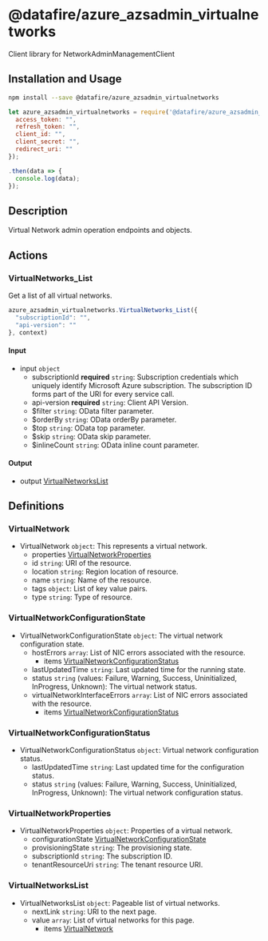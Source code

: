 # @datafire/azure_azsadmin_virtualnetworks

Client library for NetworkAdminManagementClient

## Installation and Usage
```bash
npm install --save @datafire/azure_azsadmin_virtualnetworks
```
```js
let azure_azsadmin_virtualnetworks = require('@datafire/azure_azsadmin_virtualnetworks').create({
  access_token: "",
  refresh_token: "",
  client_id: "",
  client_secret: "",
  redirect_uri: ""
});

.then(data => {
  console.log(data);
});
```

## Description

Virtual Network admin operation endpoints and objects.

## Actions

### VirtualNetworks_List
Get a list of all virtual networks.


```js
azure_azsadmin_virtualnetworks.VirtualNetworks_List({
  "subscriptionId": "",
  "api-version": ""
}, context)
```

#### Input
* input `object`
  * subscriptionId **required** `string`: Subscription credentials which uniquely identify Microsoft Azure subscription. The subscription ID forms part of the URI for every service call.
  * api-version **required** `string`: Client API Version.
  * $filter `string`: OData filter parameter.
  * $orderBy `string`: OData orderBy parameter.
  * $top `string`: OData top parameter.
  * $skip `string`: OData skip parameter.
  * $inlineCount `string`: OData inline count parameter.

#### Output
* output [VirtualNetworksList](#virtualnetworkslist)



## Definitions

### VirtualNetwork
* VirtualNetwork `object`: This represents a virtual network.
  * properties [VirtualNetworkProperties](#virtualnetworkproperties)
  * id `string`: URI of the resource.
  * location `string`: Region location of resource.
  * name `string`: Name of the resource.
  * tags `object`: List of key value pairs.
  * type `string`: Type of resource.

### VirtualNetworkConfigurationState
* VirtualNetworkConfigurationState `object`: The virtual network configuration state.
  * hostErrors `array`: List of NIC errors associated with the resource.
    * items [VirtualNetworkConfigurationStatus](#virtualnetworkconfigurationstatus)
  * lastUpdatedTime `string`: Last updated time for the running state.
  * status `string` (values: Failure, Warning, Success, Uninitialized, InProgress, Unknown): The virtual network status.
  * virtualNetworkInterfaceErrors `array`: List of NIC errors associated with the resource.
    * items [VirtualNetworkConfigurationStatus](#virtualnetworkconfigurationstatus)

### VirtualNetworkConfigurationStatus
* VirtualNetworkConfigurationStatus `object`: Virtual network configuration status.
  * lastUpdatedTime `string`: Last updated time for the configuration status.
  * status `string` (values: Failure, Warning, Success, Uninitialized, InProgress, Unknown): The virtual network configuration status.

### VirtualNetworkProperties
* VirtualNetworkProperties `object`: Properties of a virtual network.
  * configurationState [VirtualNetworkConfigurationState](#virtualnetworkconfigurationstate)
  * provisioningState `string`: The provisioning state.
  * subscriptionId `string`: The subscription ID.
  * tenantResourceUri `string`: The tenant resource URI.

### VirtualNetworksList
* VirtualNetworksList `object`: Pageable list of virtual networks.
  * nextLink `string`: URI to the next page.
  * value `array`: List of virtual networks for this page.
    * items [VirtualNetwork](#virtualnetwork)



